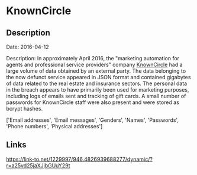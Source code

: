 # KnownCircle

## Description

Date: 2016-04-12

Description:
In approximately April 2016, the &quot;marketing automation for agents and professional service providers&quot; company <a href="https://web.archive.org/web/20171020171534/https://knowncircle.com/" target="_blank" rel="noopener">KnownCircle</a> had a large volume of data obtained by an external party. The data belonging to the now defunct service appeared in JSON format and contained gigabytes of data related to the real estate and insurance sectors. The personal data in the breach appears to have primarily been used for marketing purposes, including logs of emails sent and tracking of gift cards. A small number of passwords for KnownCircle staff were also present and were stored as bcrypt hashes.


['Email addresses', 'Email messages', 'Genders', 'Names', 'Passwords', 'Phone numbers', 'Physical addresses']

## Links

https://link-to.net/1229997/946.4826939688277/dynamic/?r=a25vd25jaXJjbGUuY29t